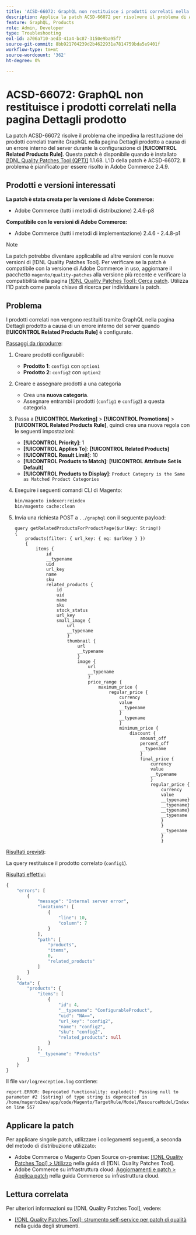 ```yaml
---
title: 'ACSD-66072: GraphQL non restituisce i prodotti correlati nella pagina Dettagli prodotto'
description: Applica la patch ACSD-66072 per risolvere il problema di Adobe Commerce, se i prodotti correlati non vengono restituiti tramite GraphQL nella pagina Dettagli prodotto a causa di un errore interno del server quando sono configurate le regole prodotto correlate.
feature: GraphQL, Products
role: Admin, Developer
type: Troubleshooting
exl-id: a706a710-aed3-41a4-bc87-3150e9ba95f7
source-git-commit: 8bb921704239d2b4622931a7814759bda5e9401f
workflow-type: tm+mt
source-wordcount: '362'
ht-degree: 0%

---
```


# ACSD-66072: GraphQL non restituisce i prodotti correlati nella pagina Dettagli prodotto

La patch ACSD-66072 risolve il problema che impediva la restituzione dei prodotti correlati tramite GraphQL nella pagina Dettagli prodotto a causa di un errore interno del server durante la configurazione di **[!UICONTROL Related Products Rule]**. Questa patch è disponibile quando è installato [[!DNL Quality Patches Tool (QPT)]](/help/tools/quality-patches-tool/quality-patches-tool-to-self-serve-quality-patches.md) 1.1.68. L’ID della patch è ACSD-66072. Il problema è pianificato per essere risolto in Adobe Commerce 2.4.9.

## Prodotti e versioni interessati

**La patch è stata creata per la versione di Adobe Commerce:**

* Adobe Commerce (tutti i metodi di distribuzione) 2.4.6-p8

**Compatibile con le versioni di Adobe Commerce:**

* Adobe Commerce (tutti i metodi di implementazione) 2.4.6 - 2.4.8-p1

>[!NOTE]
>
>La patch potrebbe diventare applicabile ad altre versioni con le nuove versioni di [!DNL Quality Patches Tool]. Per verificare se la patch è compatibile con la versione di Adobe Commerce in uso, aggiornare il pacchetto `magento/quality-patches` alla versione più recente e verificare la compatibilità nella pagina [[!DNL Quality Patches Tool]: Cerca patch](https://experienceleague.adobe.com/tools/commerce-quality-patches/index.html). Utilizza l’ID patch come parola chiave di ricerca per individuare la patch.

## Problema

I prodotti correlati non vengono restituiti tramite GraphQL nella pagina Dettagli prodotto a causa di un errore interno del server quando **[!UICONTROL Related Products Rule]** è configurato.

<u>Passaggi da riprodurre</u>:

1. Creare prodotti configurabili:
   * **Prodotto 1**: `config1` con `option1`
   * **Prodotto 2**: `config2` con `option2`

1. Creare e assegnare prodotti a una categoria
   * Crea una **nuova categoria**.
   * Assegnare entrambi i prodotti (`config1` e `config2`) a questa categoria.

1. Passa a **[!UICONTROL Marketing]** > **[!UICONTROL Promotions]** > **[!UICONTROL Related Products Rule]**, quindi crea una nuova regola con le seguenti impostazioni:

   * **[!UICONTROL Priority]**: 1
   * **[!UICONTROL Applies To]**: **[!UICONTROL Related Products]**
   * **[!UICONTROL Result Limit]**: 10
   * **[!UICONTROL Products to Match]**: **[!UICONTROL Attribute Set is Default]**
   * **[!UICONTROL Products to Display]**: `Product Category is the Same as Matched Product Categories`

1. Eseguire i seguenti comandi CLI di Magento:

   ```bash
   bin/magento indexer:reindex
   bin/magento cache:clean
   ```

1. Invia una richiesta POST a `../graphql` con il seguente payload:

   ```
   query getRelatedProductsForProductPage($urlKey: String!) 
   {
       products(filter: { url_key: { eq: $urlKey } }) 
       {
           items {
               id
               __typename
               uid
               url_key
               name
               sku
               related_products {
                   id
                   uid
                   name
                   sku
                   stock_status
                   url_key
                   small_image {
                       url
                       __typename
                       }
                       thumbnail {
                           url
                           __typename
                           }
                           image {
                               url
                               __typename
                               }
                               price_range {
                                   maximum_price {
                                       regular_price {
                                           currency
                                           value
                                           __typename
                                           }
                                           __typename
                                           }
                                           minimum_price {
                                               discount {
                                                   amount_off
                                                   percent_off
                                                   __typename
                                                   }
                                                   final_price {
                                                       currency
                                                       value
                                                       __typename
                                                       }
                                                       regular_price {
                                                           currency
                                                           value
                                                           __typename}
                                                           __typename}
                                                           __typename}
                                                           __typename
                                                           }
                                                           }
                                                           __typename
                                                           }
                                                           }
   ```

<u>Risultati previsti</u>:

La query restituisce il prodotto correlato (`config1`).

<u>Risultati effettivi</u>:

```graphql
{
    "errors": [
        {
            "message": "Internal server error",
            "locations": [
                {
                    "line": 10,
                    "column": 7
                }
            ],
            "path": [
                "products",
                "items",
                0,
                "related_products"
            ]
        }
    ],
    "data": {
        "products": {
            "items": [
                {
                    "id": 4,
                    "__typename": "ConfigurableProduct",
                    "uid": "NA==",
                    "url_key": "config2",
                    "name": "config2",
                    "sku": "config2",
                    "related_products": null
                }
            ],
            "__typename": "Products"
        }
    }
}
```

Il file `var/log/exception.log` contiene:

```
report.ERROR: Deprecated Functionality: explode(): Passing null to parameter #2 ($string) of type string is deprecated in /home/magento2ee/app/code/Magento/TargetRule/Model/ResourceModel/Index.php on line 557
```

## Applicare la patch

Per applicare singole patch, utilizzare i collegamenti seguenti, a seconda del metodo di distribuzione utilizzato:

* Adobe Commerce o Magento Open Source on-premise: [[!DNL Quality Patches Tool] > Utilizzo](/help/tools/quality-patches-tool/usage.md) nella guida di [!DNL Quality Patches Tool].
* Adobe Commerce su infrastruttura cloud: [Aggiornamenti e patch > Applica patch](https://experienceleague.adobe.com/docs/commerce-cloud-service/user-guide/develop/upgrade/apply-patches.html) nella guida Commerce su infrastruttura cloud.

## Lettura correlata

Per ulteriori informazioni su [!DNL Quality Patches Tool], vedere:

* [[!DNL Quality Patches Tool]: strumento self-service per patch di qualità](/help/tools/quality-patches-tool/quality-patches-tool-to-self-serve-quality-patches.md) nella guida degli strumenti.
